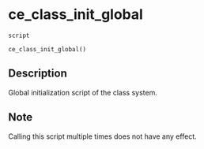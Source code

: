 # ce_class_init_global
`script`
```gml
ce_class_init_global()
```

## Description
Global initialization script of the class system.

## Note
 Calling this script multiple times does not have any effect.